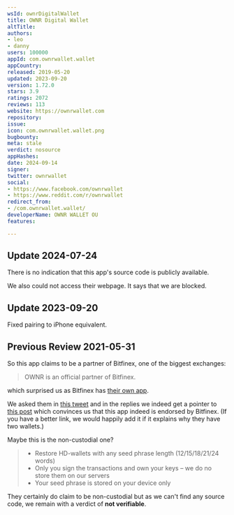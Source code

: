 ```yaml
---
wsId: ownrDigitalWallet
title: OWNR Digital Wallet
altTitle: 
authors:
- leo
- danny
users: 100000
appId: com.ownrwallet.wallet
appCountry: 
released: 2019-05-20
updated: 2023-09-20
version: 1.72.0
stars: 3.9
ratings: 2072
reviews: 113
website: https://ownrwallet.com
repository: 
issue: 
icon: com.ownrwallet.wallet.png
bugbounty: 
meta: stale
verdict: nosource
appHashes: 
date: 2024-09-14
signer: 
twitter: ownrwallet
social:
- https://www.facebook.com/ownrwallet
- https://www.reddit.com/r/ownrwallet
redirect_from:
- /com.ownrwallet.wallet/
developerName: OWNR WALLET OU
features: 

---
```


## Update 2024-07-24

There is no indication that this app's source code is publicly available.

We also could not access their webpage. It says that we are blocked.

## Update 2023-09-20

Fixed pairing to iPhone equivalent.

## Previous Review 2021-05-31

So this app claims to be a partner of Bitfinex, one of the biggest exchanges:

> OWNR is an official partner of Bitfinex.

which surprised us as Bitfinex has
[their own app](https://www.bitfinex.com/mobile-trading/).

We asked them in [this tweet](https://twitter.com/LeoWandersleb/status/1333912501378048002) and in the replies we indeed get a pointer to
[this post](https://www.bitfinex.com/posts/558) which convinces us that this app
indeed is endorsed by Bitfinex. (If you have a better link, we would happily
add it if it explains why they have two wallets.)

Maybe this is the non-custodial one?

> - Restore HD-wallets with any seed phrase length (12/15/18/21/24 words)  
> - Only you sign the transactions and own your keys – we do no store them on
    our servers
> - Your seed phrase is stored on your device only

They certainly do claim to be non-custodial but as we can't find any source
code, we remain with a verdict of **not verifiable**.
